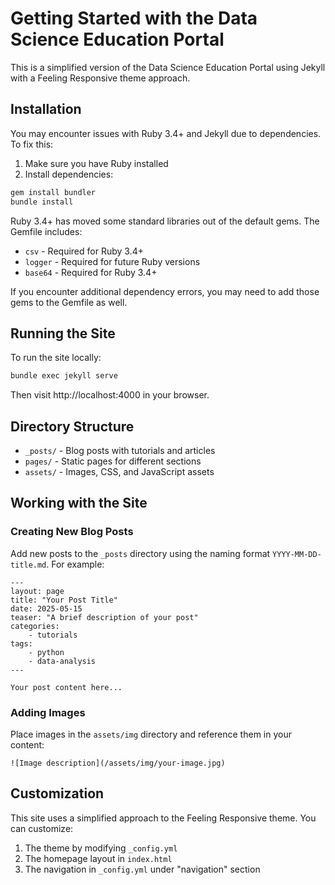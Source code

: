 # Getting Started with the Data Science Education Portal

This is a simplified version of the Data Science Education Portal using Jekyll with a Feeling Responsive theme approach.

## Installation

You may encounter issues with Ruby 3.4+ and Jekyll due to dependencies. To fix this:

1. Make sure you have Ruby installed
2. Install dependencies:

```bash
gem install bundler
bundle install
```

Ruby 3.4+ has moved some standard libraries out of the default gems. The Gemfile includes:
- `csv` - Required for Ruby 3.4+
- `logger` - Required for future Ruby versions
- `base64` - Required for Ruby 3.4+

If you encounter additional dependency errors, you may need to add those gems to the Gemfile as well.

## Running the Site

To run the site locally:

```bash
bundle exec jekyll serve
```

Then visit http://localhost:4000 in your browser.

## Directory Structure

- `_posts/` - Blog posts with tutorials and articles
- `pages/` - Static pages for different sections
- `assets/` - Images, CSS, and JavaScript assets

## Working with the Site

### Creating New Blog Posts

Add new posts to the `_posts` directory using the naming format `YYYY-MM-DD-title.md`. For example:

```
---
layout: page
title: "Your Post Title"
date: 2025-05-15
teaser: "A brief description of your post"
categories:
    - tutorials
tags:
    - python
    - data-analysis
---

Your post content here...
```

### Adding Images

Place images in the `assets/img` directory and reference them in your content:

```
![Image description](/assets/img/your-image.jpg)
```

## Customization

This site uses a simplified approach to the Feeling Responsive theme. You can customize:

1. The theme by modifying `_config.yml`
2. The homepage layout in `index.html`
3. The navigation in `_config.yml` under "navigation" section